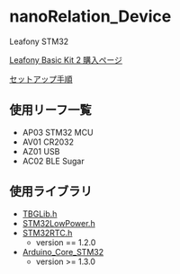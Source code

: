 # nanoRelation_Device
Leafony STM32

[Leafony Basic Kit 2 購入ページ](https://shop.leafony.com/products/basic-kit-2)

[セットアップ手順](https://docs.leafony.com/docs/environment/stm32/arduino_ide/)

## 使用リーフ一覧
- AP03 STM32 MCU
- AV01 CR2032
- AZ01 USB
- AC02 BLE Sugar

## 使用ライブラリ
- [TBGLib.h](https://github.com/Leafony/TBGLib)
- [STM32LowPower.h](https://github.com/stm32duino/STM32LowPower)
- [STM32RTC.h](https://github.com/stm32duino/STM32RTC/tree/1.2.0)
  - version == 1.2.0
- [Arduino_Core_STM32](https://github.com/stm32duino/Arduino_Core_STM32)
  - version >= 1.3.0
